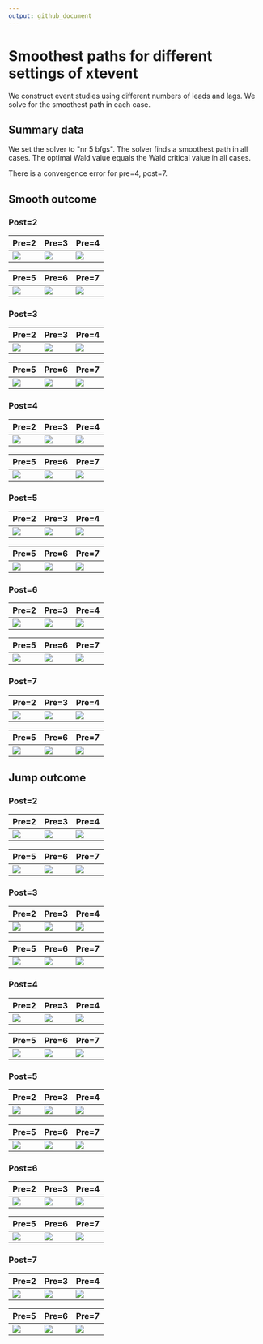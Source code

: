 ```yaml
---
output: github_document
---
```

# Smoothest paths for different settings of xtevent

We construct event studies using different numbers of leads and lags.
We solve for the smoothest path in each case.

## Summary data

We set the solver to "nr 5 bfgs". The solver finds a smoothest path in all cases. The optimal Wald value equals the Wald critical value in all cases.

There is a convergence error for pre=4, post=7. 

## Smooth outcome

### Post=2

| Pre=2 | Pre=3 | Pre=4 |
| ----- | ----- | ----- |
| ![](y_smooth_m_post2_pre2.png) | ![](y_smooth_m_post2_pre3.png) | ![](y_smooth_m_post2_pre4.png) |

| Pre=5 | Pre=6 | Pre=7 |
| ----- | ----- | ----- |
| ![](y_smooth_m_post2_pre5.png) | ![](y_smooth_m_post2_pre6.png) | ![](y_smooth_m_post2_pre7.png) |

### Post=3

| Pre=2 | Pre=3 | Pre=4 |
| ----- | ----- | ----- |
| ![](y_smooth_m_post3_pre2.png) | ![](y_smooth_m_post3_pre3.png) | ![](y_smooth_m_post3_pre4.png) |

| Pre=5 | Pre=6 | Pre=7 |
| ----- | ----- | ----- |
| ![](y_smooth_m_post3_pre5.png) | ![](y_smooth_m_post3_pre6.png) | ![](y_smooth_m_post3_pre7.png) |

### Post=4

| Pre=2 | Pre=3 | Pre=4 |
| ----- | ----- | ----- |
| ![](y_smooth_m_post4_pre2.png) | ![](y_smooth_m_post4_pre3.png) | ![](y_smooth_m_post4_pre4.png) |

| Pre=5 | Pre=6 | Pre=7 |
| ----- | ----- | ----- |
| ![](y_smooth_m_post4_pre5.png) | ![](y_smooth_m_post4_pre6.png) | ![](y_smooth_m_post4_pre7.png) |

### Post=5

| Pre=2 | Pre=3 | Pre=4 |
| ----- | ----- | ----- |
| ![](y_smooth_m_post5_pre2.png) | ![](y_smooth_m_post5_pre3.png) | ![](y_smooth_m_post5_pre4.png) |

| Pre=5 | Pre=6 | Pre=7 |
| ----- | ----- | ----- |
| ![](y_smooth_m_post5_pre5.png) | ![](y_smooth_m_post5_pre6.png) | ![](y_smooth_m_post5_pre7.png) |

### Post=6

| Pre=2 | Pre=3 | Pre=4 |
| ----- | ----- | ----- |
| ![](y_smooth_m_post6_pre2.png) | ![](y_smooth_m_post6_pre3.png) | ![](y_smooth_m_post6_pre4.png) |

| Pre=5 | Pre=6 | Pre=7 |
| ----- | ----- | ----- |
| ![](y_smooth_m_post6_pre5.png) | ![](y_smooth_m_post6_pre6.png) | ![](y_smooth_m_post6_pre7.png) |

### Post=7

| Pre=2 | Pre=3 | Pre=4 |
| ----- | ----- | ----- |
| ![](y_smooth_m_post7_pre2.png) | ![](y_smooth_m_post7_pre3.png) | ![](y_smooth_m_post7_pre4.png) |

| Pre=5 | Pre=6 | Pre=7 |
| ----- | ----- | ----- |
| ![](y_smooth_m_post7_pre5.png) | ![](y_smooth_m_post7_pre6.png) | ![](y_smooth_m_post7_pre7.png) |

## Jump outcome

### Post=2

| Pre=2 | Pre=3 | Pre=4 |
| ----- | ----- | ----- |
| ![](y_jump_m_post2_pre2.png) | ![](y_jump_m_post2_pre3.png) | ![](y_jump_m_post2_pre4.png) |

| Pre=5 | Pre=6 | Pre=7 |
| ----- | ----- | ----- |
| ![](y_jump_m_post2_pre5.png) | ![](y_jump_m_post2_pre6.png) | ![](y_jump_m_post2_pre7.png) |

### Post=3

| Pre=2 | Pre=3 | Pre=4 |
| ----- | ----- | ----- |
| ![](y_jump_m_post3_pre2.png) | ![](y_jump_m_post3_pre3.png) | ![](y_jump_m_post3_pre4.png) |

| Pre=5 | Pre=6 | Pre=7 |
| ----- | ----- | ----- |
| ![](y_jump_m_post3_pre5.png) | ![](y_jump_m_post3_pre6.png) | ![](y_jump_m_post3_pre7.png) |

### Post=4

| Pre=2 | Pre=3 | Pre=4 |
| ----- | ----- | ----- |
| ![](y_jump_m_post4_pre2.png) | ![](y_jump_m_post4_pre3.png) | ![](y_jump_m_post4_pre4.png) |

| Pre=5 | Pre=6 | Pre=7 |
| ----- | ----- | ----- |
| ![](y_jump_m_post4_pre5.png) | ![](y_jump_m_post4_pre6.png) | ![](y_jump_m_post4_pre7.png) |

### Post=5

| Pre=2 | Pre=3 | Pre=4 |
| ----- | ----- | ----- |
| ![](y_jump_m_post5_pre2.png) | ![](y_jump_m_post5_pre3.png) | ![](y_jump_m_post5_pre4.png) |

| Pre=5 | Pre=6 | Pre=7 |
| ----- | ----- | ----- |
| ![](y_jump_m_post5_pre5.png) | ![](y_jump_m_post5_pre6.png) | ![](y_jump_m_post5_pre7.png) |

### Post=6

| Pre=2 | Pre=3 | Pre=4 |
| ----- | ----- | ----- |
| ![](y_jump_m_post6_pre2.png) | ![](y_jump_m_post6_pre3.png) | ![](y_jump_m_post6_pre4.png) |

| Pre=5 | Pre=6 | Pre=7 |
| ----- | ----- | ----- |
| ![](y_jump_m_post6_pre5.png) | ![](y_jump_m_post6_pre6.png) | ![](y_jump_m_post6_pre7.png) |

### Post=7

| Pre=2 | Pre=3 | Pre=4 |
| ----- | ----- | ----- |
| ![](y_jump_m_post7_pre2.png) | ![](y_jump_m_post7_pre3.png) | ![](y_jump_m_post7_pre4.png) |

| Pre=5 | Pre=6 | Pre=7 |
| ----- | ----- | ----- |
| ![](y_jump_m_post7_pre5.png) | ![](y_jump_m_post7_pre6.png) | ![](y_jump_m_post7_pre7.png) |